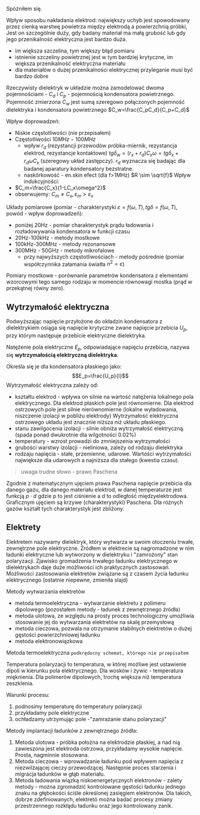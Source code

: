 Spóźniłem się.

Wpływ sposobu nakładania elektrod:
największy uchyb jest spowodowany przez cienką warstwę powietrza między elektrodą a powierzchnią próbki, Jest on szczególnie duży, gdy badany materiał ma małą grubość lub gdy jego przenikalność elektryczna jest bardzo duża.

- im większa szczelina, tym większy błąd pomiaru
- istnienie szczeliny powietrznej jest w tym bardziej krytyczne, im większa przenikalność elektryczna materiału
- dla materiałów o dużej przenikalności elektrycznej przyleganie musi być bardzo dobre

Rzeczywisty dielektryk w układzie można zamodelować dwoma pojemnościami - $C_d$ i $C_p$ - pojemnością kondensatora powietrznego. Pojemność zmierzona $C_w$ jest sumą szeregowo połączonych pojemność dielektryka i kondensatora powietrznego $C_w=\frac{C_pC_d}{C_p+C_d}$

Wpływ doprowadzeń:
- Niskie częstotliwości (nie przepisałem)
- Częstotliwości $10MHz-100MHz$
	- wpływ $r_d$ (rezystancji przewodów próbka-miernik, rezystancja elektrod, rezystancje kontaktowe) $tg\delta_w=(r_x+r_d)C_x\omega=tg\delta_x+r_d\omega C_x$ (szeregowy układ zastępczy). $r_d$ wyznacza się badając dla badanej aparatury kondensatory bezstratne.
	- naskórkowość - en.skin efect (dla f>1MHz) $R \sim \sqrt{f}$
Wpływ indukcyjności:
- $C_m=\frac{C_x}{1-LC_x\omega^2}$
- obserwujemy: $C_m \neq C_x, \varepsilon_m>\varepsilon_x$

Układy pomiarowe (pomiar - charakterystyki $\varepsilon = f(\omega, T), tg\delta = f(\omega, T)$, powód - wpływ doprowadzeń):

- poniżej 20Hz - pomiar charakterystyk prądu ładowania i rozładowywania kondensatora w funkcji czasu
- 20Hz-100kHz - metody mostkowe
- 100kHz-300MHz - metody rezonansowe
- 300MHz - 50GHz - metody mikrofalowe
	- przy najwyższych częstotliwościach - metody pośrednie (pomiar współczynnika załamania światła $n^2=\varepsilon$)

Pomiary mostkowe - porównanie parametrów kondensatora z elementami wzorcowymi tego samego rodzaju w momencie równowagi mostka (prąd w przekątnej równy zero).

## Wytrzymałość elektryczna

Podwyższając napięcie przyłożone do okładzin kondensatora z dielektrykiem osiąga się napięcie krytyczne zwane napięcie przebicia $U_p$, przy którym następuje przebicie elektryczne dielektryka.

Natężenie pola elektryczne $E_p$, odpowiadające napięciu przebicia, nazywa się **wytrzymałością elektryczną dielektryka**.

Określa się je dla kondensatora płaskiego jako:
$$E_p=\frac{U_p}{l}$$
Wytrzymałość elektryczna zależy od:

- kształtu elektrod - wpływa on silnie na wartość natężenia lokalnego pola elektrycznego. Dla elektrod płaskich pole jest równomierne. Dla elektrod ostrzowych pole jest silnie nierównomierne (lokalne wyładowania, niszczenie izolacji w pobliżu elektrody) Wytrzymałość elektryczna ostrzowego układu jest znacznie niższa niż układu płaskiego. 
- stanu zawilgocenia izolacji - silnie obniża wytrzymałość elektryczną. (spada ponad dwukrotnie dla wilgotności 0.02%)
- temperatury - wzrost prowadzi do zmniejszenia wytrzymałości
- grubości warstwy izolacji - nieliniowa, zależy od rodzaju dielektryka
- rodzaju napięcia - stałe, przemienne, udarowe. Wartości wytrzymałości największe dla udarowych a najniższa dla stałego (kwestia czasu).

> uwaga trudne słowo - prawo Paschena

Zgodnie z matematycznym ujęciem  prawa Paschena napięcie przebicia dla danego gazu, dla danego materiału elektrod, w danej temperaturze jest funkcją $p\cdot d$ gdzie p to jest ciśnienie a d to odległość międzyelektrodowa. Graficznym ujęciem są krzywe (charakterystyki) Paschena. Dla różnych gazów kształt tych charakterystyk jest zbliżony.  

## Elektrety

Elektretem nazywamy dielektryk, który wytwarza w swoim otoczeniu trwałe, zewnętrzne pole elektryczne. Źródłem w elektrecie są nagromadzone w nim ładunki elektryczne lub wytworzony w dielektryku i "zamrożony" stan polaryzacji. 
Zjawisko gromadzenia trwałego ładunku elektrycznego w dielektrykach daje duże możliwości ich praktycznych zastosowań. Możliwości zastosowania elektretów związane są z czasem życia ładunku elektrycznego (ostatnie niepewne, zmieniła slajd)

Metody wytwarzania elektretów

- metoda termoelektryczna - wytwarzanie elektretu z polimeru dipolowego (pozostałem metody - ładunek z zewnętrznego źródła)
- metoda ulotowa, ze względu na prosty proces technologiczny umożliwia stosowanie jej do wytwarzania elektretów na skalę przemysłową
- metoda cieczowa, pozwala na otrzymanie stabilnych elektretów o dużej gęstości powierzchniowej ładunku
- metoda elektronowiązkowa 

Metoda termoelektryczna `podkrędocny schemat, którego nie przepisałem` 

Temperatura polaryzacji to temperatura, w której możliwe jest ustawienie dipoli w kierunku pola elektrycznego. Dla wosków i żywic - temperatura mięknienia. Dla polimerów dipolowych, trochę większa niż temperatura zeszklenia.

Warunki procesu:

1. podnosimy temperaturę do temperatury polaryzacji
2. przykładamy pole elektryczne
3. ochładzamy utrzymując pole -"zamrażanie stanu polaryzacji"

Metody implantacji ładunków z zewnętrznego źródła:

1. Metoda ulotowa - próbka położna na elektrodzie płaskiej, a nad nią zawieszona jest elektroda ostrzowa, przykładamy wysokie napięcie. Prosta, nagminnie stosowana.  
2. Metoda cieczowa - wprowadzanie ładunku pod wpływem napięcia z niezwilżającej cieczy przewodzącej. Następnie proces starzenia i migracja ładunków w głąb materiału.
3. Metoda ładowania wiązką niskoenergetycznych elektronów - zalety metody - można zgromadzić kontrolowane gęstości ładunku jednego znaku na głębokości ściśle określonej zasięgiem elektronów. Dla takich, dobrze zdefiniowanych, elektretó można badać procesy zmiany przestrzennego rozkłądu ładunku oraz jego kontrolowany zanik. 